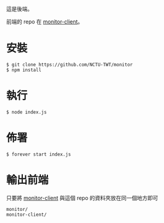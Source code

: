 這是後端。

前端的 repo 在 [monitor-client](https://github.com/NCTU-TWT/monitor-client)。

# 安裝

    $ git clone https://github.com/NCTU-TWT/monitor
    $ npm install
    
# 執行

    $ node index.js
    
# 佈署

    $ forever start index.js

# 輸出前端

只要將 [monitor-client](https://github.com/NCTU-TWT/monitor-client) 與這個 repo 的資料夾放在同一個地方即可

    monitor/            
    monitor-client/
    

